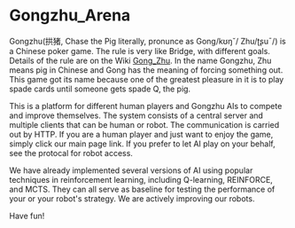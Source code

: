 # Gongzhu_Arena
Gongzhu(拱猪, Chase the Pig literally, pronunce as Gong/kʊŋˇ/ Zhu/ʈʂuˉ/) is a Chinese poker game. The rule is very like Bridge, with different goals. Details of the rule are on the Wiki [Gong_Zhu](https://en.wikipedia.org/wiki/Gong_Zhu). In the name Gongzhu, Zhu means pig in Chinese and Gong has the meaning of forcing something out. This game got its name because one of the greatest pleasure in it is to play spade cards until someone gets spade Q, the pig. 


This is a platform for different human players and Gongzhu AIs to compete and improve themselves. The system consists of a central server and multiple clients that can be human or robot. The communication is carried out by HTTP. If you are a human player and just want to enjoy the game, simply click our main page link. If you prefer to let AI play on your behalf, see the protocal for robot access. 

We have already implemented several versions of AI using popular techniques in reinforcement learning, including Q-learning, REINFORCE, and MCTS. They can all serve as baseline for testing the performance of your or your robot's strategy. We are actively improving our robots.

Have fun!
